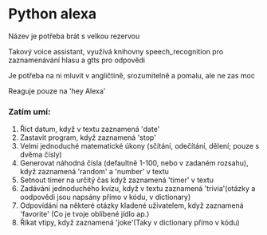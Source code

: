 # Python alexa

Název je potřeba brát s velkou rezervou

Takový voice assistant, využívá knihovny speech_recognition pro zaznamenávání hlasu a gtts pro odpovědi

Je potřeba na ni mluvit v angličtině, srozumitelně a pomalu, ale ne zas moc

Reaguje pouze na 'hey Alexa'

### Zatím umí:

1. Říct datum, když v textu zaznamená 'date'
2. Zastavit program, když zaznamená 'stop'
3. Velmi jednoduché matematické úkony (sčítání, odečítání, dělení; pouze s dvěma čísly)
4. Generovat náhodná čísla (defaultně 1-100, nebo v zadaném rozsahu), když zaznamená 'random' a 'number' v textu
5. Setnout timer na určitý čas když zaznamená 'timer' v textu
6. Zadávání jednoduchého kvízu, když v textu zaznamená 'trivia'(otázky a oodpovědi jsou napsány přímo v kódu, v dictionary)
7. Odpovídání na některé otázky kladené uživatelem, když zaznamená 'favorite' (Co je tvoje oblíbené jídlo ap.)
8. Říkat vtipy, když zaznamená 'joke'(Taky v dictionary přímo v kódu)
